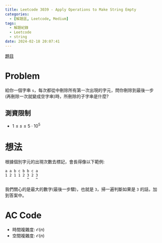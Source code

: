 ```yaml
---
title: Leetcode 3039 - Apply Operations to Make String Empty
categories:
  - [解題區, Leetcode, Medium]
tags:
  - 解題紀錄
  - Leetcode
  - string
date: 2024-02-18 20:07:41
---
```


[題目](https://leetcode.com/problems/apply-operations-to-make-string-empty)

# Problem

給你一個字串 `s`，每次都從中刪除所有第一次出現的字元，問你刪除到最後一步(再刪除一次就變成空字串)時，所刪除的子字串是什麼?

## 測資限制

- $1 \le s \le 5 \cdot 10^5$

# 想法

根據個別字元的出現次數去標記，會長得像以下範例:

```
a a b c b b c a
1 2 1 1 2 3 2 3
          ^   ^
```

我們關心的是最大的數字(最後一步驟)，也就是 `3`，掃一遍判斷如果是 `3` 的話，加到答案中。

# AC Code

<script src="https://emgithub.com/embed-v2.js?target=https%3A%2F%2Fgithub.com%2Froy4801%2Fsolved_problems%2Fblob%2Fmaster%2Fleetcode%2F3039.cpp%23L18-L41&style=github&type=code&showBorder=on&showLineNumbers=on&showFileMeta=on&showFullPath=on&showCopy=on"></script>

- 時間複雜度: $\mathcal{O}(n)$
- 空間複雜度: $\mathcal{O}(n)$

<!-- # 賞析 -->


<!-- # 心得 -->

